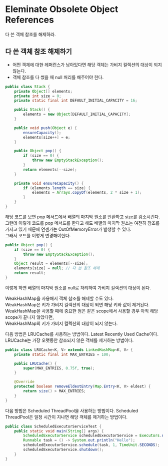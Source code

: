 # Eleminate Obsolete Object References
다 쓴 객체 참조를 해제하라.

## 다 쓴 객체 참조 해제하기
- 어떤 객체에 대한 레퍼런스가 남아있다면 해당 객체는 가비지 컬렉션의 대상이 되지 않는다.
- 객체 참조를 다 썼을 때 null 처리를 해주어야 한다.

```java
public class Stack {
    private Object[] elements;
    private int size = 0;
    private static final int DEFAULT_INITIAL_CAPACITY = 16;

    public Stack() {
        elements = new Object[DEFAULT_INITIAL_CAPACITY];
    }

    public void push(Object e) {
        ensureCapacity();
        elements[size++] = e;
    }

    public Object pop() {
        if (size == 0) {
            throw new EmptyStackException();
        }
        return elements[--size];
    }

    private void ensureCapacity() {
        if (elements.length == size) {
            elements = Arrays.copyOf(elements, 2 * size + 1);
        }
    }
}
```
해당 코드를 보면 pop 메서드에서 배열의 마지막 원소를 반환하고 size를 감소시킨다.  
그런데 이렇게 코드를 pop 메서드를 한다고 해도 배열의 마지막 원소는 여전히 참조를 가지고 있기 때문에
언젠가는 OutOfMemoryError가 발생할 수 있다.  
그래서 코드를 이렇게 변경해야한다.  
```java
public Object pop() {
    if (size == 0) {
        throw new EmptyStackException();
    }
    Object result = elements[--size];
    elements[size] = null; // 다 쓴 참조 해제
    return result;
}
```
이렇게 하면 배열의 마지막 원소를 null로 처리하여 가비지 컬렉션의 대상이 된다.

WeakHashMap을 사용해서 객체 참조를 해제할 수도 있다.  
WeakHashMap은 키가 가비지 컬렉션의 대상이 되면 해당 키와 값이 제거된다.  
WeakHashMap을 사용할 때에 중요한 점은 같은 scope에서 사용할 경우 아직 해당 scope가 끝나지 않았다면,  
WeakHashMap의 키가 가비지 컬렉션의 대상이 되지 않는다.

다음 방법은 LRUCache를 사용하는 방법이다.
Latest Recently Used Cache이다.
LRUCache는 가장 오랫동안 참조되지 않은 객체를 제거하는 방법이다.

```java
public class LRUCache<K, V> extends LinkedHashMap<K, V> {
    private static final int MAX_ENTRIES = 100;

    public LRUCache() {
        super(MAX_ENTRIES, 0.75f, true);
    }

    @Override
    protected boolean removeEldestEntry(Map.Entry<K, V> eldest) {
        return size() > MAX_ENTRIES;
    }
}
```

다음 방법은 Scheduled ThreadPool을 사용하는 방법이다.
Scheduled ThreadPool은 일정 시간이 지나면 해당 객체를 제거하는 방법이다.

```java
public class ScheduledExecutorServiceTest {
    public static void main(String[] args) {
        ScheduledExecutorService scheduledExecutorService = Executors.newScheduledThreadPool(1);
        Runnable task = () -> System.out.println("Hello");
        scheduledExecutorService.schedule(task, 1, TimeUnit.SECONDS);
        scheduledExecutorService.shutdown();
    }
}
```




